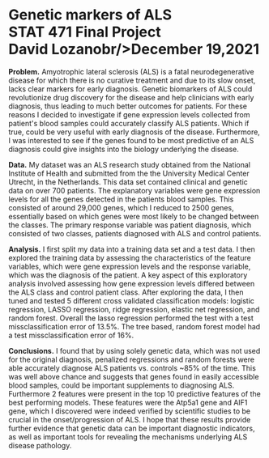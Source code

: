 # Genetic markers of ALS <br/>STAT  471 Final Project<br/>David Lozanobr/>December 19,2021

**Problem.** Amyotrophic lateral sclerosis (ALS) is a fatal neurodegenerative disease for which there is no curative treatment and due to its slow onset, lacks clear markers for early diagnosis. Genetic biomarkers of ALS could revolutionize drug discovery for the disease and help clinicians with early diagnosis, thus leading to much better outcomes for patients. For these reasons I decided to investigate if gene expression levels collected from patient's blood samples could accurately classify ALS patients. Which if true, could be very useful with early diagnosis of the disease. Furthermore, I was interested to see if the genes found to be most predictive of an ALS diagnosis could give insights into the biology underlying the disease.

**Data.** My dataset was an ALS research study obtained from the  National Institute of Health and submitted from the the University Medical Center Utrecht, in the Netherlands. This data set contained clinical and genetic data on over 700 patients. The explanatory variables were gene expression levels for all the genes detected in the patients blood samples. This consisted of around 29,000 genes, which I reduced to 2500 genes, essentially based on which genes were most likely to be changed between the classes. The primary response variable was patient diagnosis, which consisted of two classes, patients diagnosed with ALS and control patients.

**Analysis.** I first split my data into a training data set and a test data. I then explored the training data by assessing the characteristics of the feature variables, which were gene expression levels and the response variable, which was the diagnosis of the patient. A key aspect of this exploratory analysis involved assessing how gene expression levels differed between the ALS class and control patient class. After exploring the data, I then tuned and tested 5 different cross validated classification models: logistic regression, LASSO regression, ridge regression, elastic net regression, and random forest. Overall the lasso regression performed the test with a test missclassification error of 13.5%. The tree based, random forest model had a test missclassification error of 16%.

**Conclusions.** I found that by using solely genetic data, which was not used for the original diagnosis, penalized regressions and random forests were able accurately diagnose ALS patients vs. controls ~85% of the time. This was well above chance and suggests that genes found in easily accessible blood samples, could be important supplements to diagnosing ALS. Furthermore 2 features were present in the top 10 predictive features of the best performing models. These features were the Atp5a1 gene and  AIF1 gene, which I discovered were indeed verified by scientific studies to be crucial in the onset/progression of ALS. I hope that these results provide further evidence that genetic data can be important diagnostic indicators, as well as important tools for revealing the mechanisms underlying ALS disease pathology.